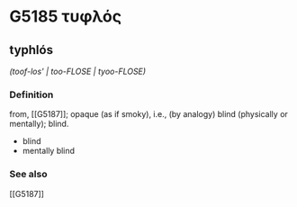 # G5185 τυφλός

## typhlós

_(toof-los' | too-FLOSE | tyoo-FLOSE)_

### Definition

from, [[G5187]]; opaque (as if smoky), i.e., (by analogy) blind (physically or mentally); blind.

- blind
- mentally blind

### See also

[[G5187]]

